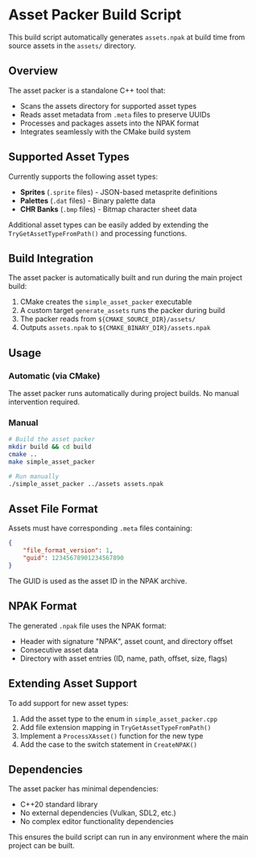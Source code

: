 # Asset Packer Build Script

This build script automatically generates `assets.npak` at build time from source assets in the `assets/` directory.

## Overview

The asset packer is a standalone C++ tool that:
- Scans the assets directory for supported asset types
- Reads asset metadata from `.meta` files to preserve UUIDs
- Processes and packages assets into the NPAK format
- Integrates seamlessly with the CMake build system

## Supported Asset Types

Currently supports the following asset types:
- **Sprites** (`.sprite` files) - JSON-based metasprite definitions
- **Palettes** (`.dat` files) - Binary palette data
- **CHR Banks** (`.bmp` files) - Bitmap character sheet data

Additional asset types can be easily added by extending the `TryGetAssetTypeFromPath()` and processing functions.

## Build Integration

The asset packer is automatically built and run during the main project build:

1. CMake creates the `simple_asset_packer` executable
2. A custom target `generate_assets` runs the packer during build
3. The packer reads from `${CMAKE_SOURCE_DIR}/assets/`
4. Outputs `assets.npak` to `${CMAKE_BINARY_DIR}/assets.npak`

## Usage

### Automatic (via CMake)
The asset packer runs automatically during project builds. No manual intervention required.

### Manual
```bash
# Build the asset packer
mkdir build && cd build
cmake ..
make simple_asset_packer

# Run manually
./simple_asset_packer ../assets assets.npak
```

## Asset File Format

Assets must have corresponding `.meta` files containing:
```json
{
    "file_format_version": 1,
    "guid": 12345678901234567890
}
```

The GUID is used as the asset ID in the NPAK archive.

## NPAK Format

The generated `.npak` file uses the NPAK format:
- Header with signature "NPAK", asset count, and directory offset
- Consecutive asset data
- Directory with asset entries (ID, name, path, offset, size, flags)

## Extending Asset Support

To add support for new asset types:

1. Add the asset type to the enum in `simple_asset_packer.cpp`
2. Add file extension mapping in `TryGetAssetTypeFromPath()`
3. Implement a `ProcessXAsset()` function for the new type
4. Add the case to the switch statement in `CreateNPAK()`

## Dependencies

The asset packer has minimal dependencies:
- C++20 standard library
- No external dependencies (Vulkan, SDL2, etc.)
- No complex editor functionality dependencies

This ensures the build script can run in any environment where the main project can be built.